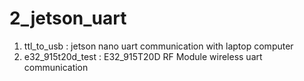 # 2_jetson_uart
1. ttl_to_usb : jetson nano uart communication with laptop computer
2. e32_915t20d_test : E32_915T20D RF Module wireless uart communication
